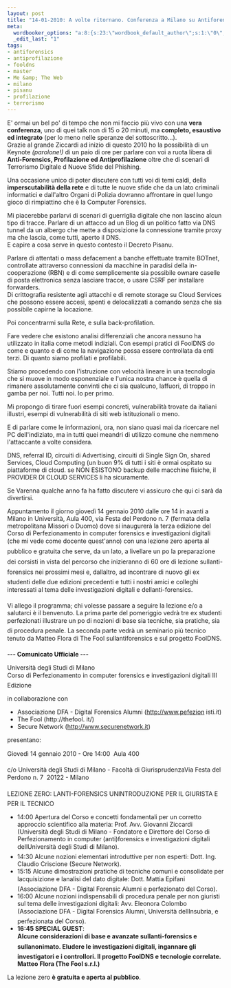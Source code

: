 ```yaml
--- 
layout: post
title: "14-01-2010: A volte ritornano. Conferenza a Milano su Antiforensics e Stato dell\xE2\x80\x99Arte"
meta: 
  wordbooker_options: "a:8:{s:23:\"wordbook_default_author\";s:1:\"0\";s:29:\"wordbook_republish_time_frame\";s:2:\"10\";s:18:\"wordbook_attribute\";s:31:\"Posted a new post on their blog\";s:29:\"wordbooker_status_update_text\";s:35:\": New blog post :  %title% - %link%\";s:19:\"wordbook_actionlink\";s:3:\"300\";s:18:\"wordbook_orandpage\";s:1:\"2\";s:23:\"wordbook_extract_length\";s:3:\"256\";s:18:\"wordbook_page_post\";s:4:\"-100\";}"
  _edit_last: "1"
tags: 
- antiforensics
- antiprofilazione
- fooldns
- master
- Me &amp; The Web
- milano
- pisanu
- profilazione
- terrorismo
---
```

E' ormai un bel po' di tempo che non mi faccio più vivo con una **vera conferenza**, uno di quei talk non di 15 o 20 minuti, ma **completo, esaustivo ed integrato** (per lo meno nelle speranze del sottoscritto...).  
Grazie al grande Ziccardi ad inizio di questo 2010 ho la possibilità di un Keynote *(parolone!)* di un paio di ore per parlare con voi a ruota libera di **Anti-Forensics, Profilazione ed Antiprofilazione** oltre che di scenari di Terrorismo Digitale d Nuove Sfide del Phishing.   
  
Una occasione unico di poter discutere con tutti voi di temi caldi, della **imperscutabilità della rete** e di tutte le nuove sfide che da un lato criminali informatici e dall'altro Organi di Polizia dovranno affrontare in quel lungo gioco di rimpiattino che è la Computer Forensics.  
  
Mi piacerebbe parlarvi di scenari di guerriglia digitale che non lascino alcun tipo di tracce. Parlare di un attacco ad un Blog di un politico fatto via DNS tunnel da un albergo che mette a disposizione la connessione tramite proxy ma che lascia, come tutti, aperto il DNS.  
E capire a cosa serve in questo contesto il Decreto Pisanu.  
  
Parlare di attentati o mass defacement a banche effettuate tramite BOTnet, controllate attraverso connessioni da macchine in paradisi della in-cooperazione (RBN) e di come semplicemente sia possibile ownare caselle di posta elettronica senza lasciare tracce, o usare CSRF per installare forwarders.    
Di crittografia resistente agli attacchi e di remote storage su Cloud Services che possono essere accesi, spenti e delocalizzati a comando senza che sia possibile capirne la locazione.  
  
Poi concentrarmi sulla Rete, e sulla back-profilation.  
  
Fare vedere che esistono analisi differenziali che ancora nessuno ha utilizzato in italia come metodi indiziali.
Con esempi pratici di FoolDNS do come e quanto  e di come la navigazione possa essere controllata da enti terzi. Di quanto siamo profilati e profilabili.  
  
Stiamo procedendo con l'istruzione con velocità lineare in una tecnologia che si muove in modo esponenziale e l'unica nostra chance è quella di rimanere assolutamente convinti che ci sia qualcuno, laffuori, di troppo in gamba per noi. Tutti noi. Io per primo.  
  
Mi propongo di tirare fuori esempi concreti, vulnerabilità trovate da italiani illustri, esempi di vulnerabilità di siti web istituzionali o meno.  
  
E di parlare come le informazioni, ora, non siano quasi mai da ricercare nel PC dell'indiziato, ma in tutti quei meandri di utilizzo comune che nemmeno l'attaccante a volte considera.  
  
DNS, referral ID, circuiti di Advertising, circuiti di Single Sign On, shared Services, Cloud Computing (un buon 9% di tutti i siti è ormai ospitato su piattaforme di cloud. se NON ESISTONO backup delle macchine fisiche, il PROVIDER DI CLOUD SERVICES li ha sicuramente.   
  
Se Varenna qualche anno fa ha fatto discutere vi assicuro che qui ci
sarà da divertirsi.
  
Appuntamento il giorno giovedì 14 gennaio 2010 dalle ore 14 in avanti a Milano in Università, Aula 400, via Festa del Perdono n. 7 (fermata della metropolitana Missori o Duomo) dove si inaugurerà la terza edizione del Corso di Perfezionamento in computer forensics e investigazioni digitali (che mi vede come docente quest'anno) con una lezione zero aperta al pubblico e gratuita che serve, da un lato, a livellare un po la preparazione dei corsisti in vista del percorso che inizieranno di 60 ore di lezione sullanti-forensics nei prossimi mesi e, dallaltro, ad incontrare di nuovo gli ex studenti delle due edizioni precedenti e tutti i nostri amici e colleghi interessati al tema delle investigazioni digitali e dellanti-forensics.  
  
Vi allego il programma; chi volesse passare a seguire la lezione e/o a salutarci è il benvenuto. La prima parte del pomeriggio vedrà tre ex studenti perfezionati illustrare un po di nozioni di base sia tecniche, sia pratiche, sia di procedura penale. La seconda parte vedrà un seminario più tecnico tenuto da Matteo Flora di The Fool sullantiforensics e sul progetto FoolDNS.



**--- Comunicato Ufficiale ---** 

Università degli Studi di Milano  
Corso di Perfezionamento in computer forensics e investigazioni digitali  III Edizione  
  
in collaborazione con  
  
* Associazione DFA - Digital Forensics Alumni (http://www.pefezion isti.it)  
* The Fool (http://thefool. it/)  
* Secure Network (http://www.securenetwork.it)
  
presentano:  
  
Giovedì 14 gennaio 2010 - Ore 14:00  Aula 400  
  
c/o Università degli Studi di Milano - Facoltà di GiurisprudenzaVia Festa del Perdono n. 7  20122 - Milano
  
LEZIONE ZERO: LANTI-FORENSICS UNINTRODUZIONE PER IL GIURISTA E PER IL TECNICO  
  
* 14:00  Apertura del Corso e concetti fondamentali per un corretto approccio scientifico alla materia: Prof. Avv. Giovanni Ziccardi (Università degli Studi di Milano - Fondatore e Direttore del Corso di Perfezionamento in computer (anti)forensics e investigazioni digitali dellUniversità degli Studi di Milano).  
* 14:30  Alcune nozioni elementari introduttive per non esperti: Dott. Ing. Claudio Criscione (Secure Network).  
* 15:15  Alcune dimostrazioni pratiche di tecniche comuni e consolidate per lacquisizione e lanalisi del dato digitale: Dott. Mattia Epifani (Associazione DFA - Digital Forensic Alumni e perfezionato del Corso).  
* 16:00  Alcune nozioni indispensabili di procedura penale per non giuristi sul tema delle investigazioni digitali: Avv. Eleonora Colombo (Associazione DFA - Digital Forensics Alumni, Università dellInsubria, e perfezionata del Corso).  
* **16:45 SPECIAL GUEST**:   
    **Alcune considerazioni di base e avanzate sullanti-forensics e sullanonimato. Eludere le investigazioni digitali, ingannare gli investigatori e i controllori. Il progetto FoolDNS e tecnologie correlate.   Matteo Flora (The Fool s.r.l.)**  
  

La lezione zero **è gratuita e aperta al pubblico**.    
  
  
 
